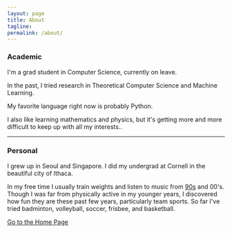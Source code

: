 ```yaml
---
layout: page
title: About
tagline: 
permalink: /about/
---
```

### Academic

I'm a grad student in Computer Science, currently on leave.

In the past, I tried research in Theoretical Computer Science and Machine Learning.

My favorite language right now is probably Python.

I also like learning mathematics and physics, but it's getting more and more difficult to keep up with all my interests..

------------

### Personal

I grew up in Seoul and Singapore.
I did my undergrad at Cornell in the beautiful city of Ithaca.

In my free time I usually train weights and listen to music from [90s][shes-so-high] and 00's.
Though I was far from physically active in my younger years, I discovered how fun they are these past few years, particularly team sports. So far I've tried badminton, volleyball, soccer, frisbee, and basketball. 


[Go to the Home Page](../)

[shes-so-high]: https://www.youtube.com/watch?v=_ElORM9O-0U
